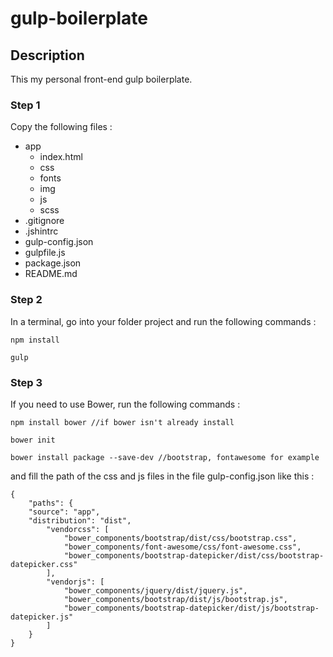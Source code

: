 # gulp-boilerplate

## Description

This my personal front-end gulp boilerplate.

### Step 1

Copy the following files :

- app <!-- work directory  -->
   - index.html
   - css
   - fonts <!-- copy/paste your fonts here -->
   - img
   - js
   - scss
- .gitignore <!-- to ignore bower_components and node_modules folders -->
- .jshintrc <!-- for gulp-jshint errors -->
- gulp-config.json
- gulpfile.js
- package.json
- README.md


### Step 2

In a terminal, go into your folder project and run the following commands :

```
npm install

gulp
```

### Step 3

If you need to use Bower, run the following commands :

```
npm install bower //if bower isn't already install

bower init

bower install package --save-dev //bootstrap, fontawesome for example
```

and fill the path of the css and js files in the file gulp-config.json like this :

```
{
	"paths": {
    "source": "app",
    "distribution": "dist",
		"vendorcss": [
			"bower_components/bootstrap/dist/css/bootstrap.css",
			"bower_components/font-awesome/css/font-awesome.css",
			"bower_components/bootstrap-datepicker/dist/css/bootstrap-datepicker.css"
		],
		"vendorjs": [
			"bower_components/jquery/dist/jquery.js",
			"bower_components/bootstrap/dist/js/bootstrap.js",
			"bower_components/bootstrap-datepicker/dist/js/bootstrap-datepicker.js"
		]
	}
}
```
